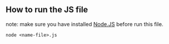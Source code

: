 ## How to run the JS file

note: make sure you have installed [Node.JS](https://nodejs.org/) before run this file.

```
node <name-file>.js
```